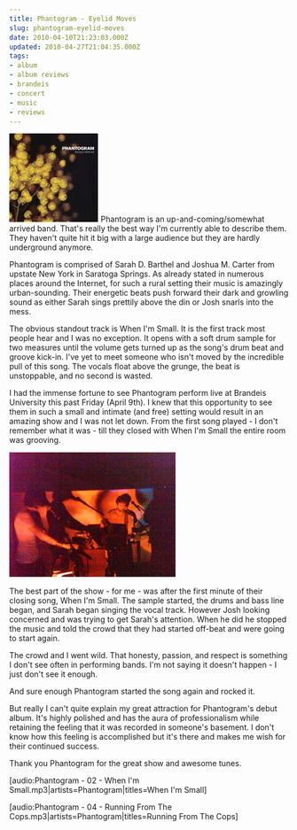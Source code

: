 ```yaml
---
title: Phantogram - Eyelid Moves
slug: phantogram-eyelid-moves
date: 2010-04-10T21:23:03.000Z
updated: 2010-04-27T21:04:35.000Z
tags:
- album
- album reviews
- brandeis
- concert
- music
- reviews
---
```


<a href="http://www.amazon.com/gp/product/B00319DXAQ?ie=UTF8&amp;tag=harwol-20&amp;linkCode=as2&amp;camp=1789&amp;creative=9325&amp;creativeASIN=B00319DXAQ"><img class="alignright" style="border: 0px initial initial;" src="/images/posts/2010/04/Phantogram.jpg" border="0" alt="" /></a><img style="border: none !important; margin: 0px !important;" src="http://www.assoc-amazon.com/e/ir?t=harwol-20&amp;l=as2&amp;o=1&amp;a=B00319DXAQ" border="0" alt="" width="1" height="1" />
Phantogram is an up-and-coming/somewhat arrived band.  That's really the best way I'm currently able to describe them.  They haven't quite hit it big with a large audience but they are hardly underground anymore.

Phantogram is comprised of Sarah D. Barthel and Joshua M. Carter from upstate New York in Saratoga Springs.  As already stated in numerous places around the Internet, for such a rural setting their music is amazingly urban-sounding.  Their energetic beats push forward their dark and growling sound as either Sarah sings prettily above the din or Josh snarls into the mess.

The obvious standout track is When I'm Small.  It is the first track most people hear and I was no exception.  It opens with a soft drum sample for two measures until the volume gets turned up as the song's drum beat and groove kick-in.  I've yet to meet someone who isn't moved by the incredible pull of this song.  The vocals float above the grunge, the beat is unstoppable, and no second is wasted.

<!--more-->
I had the immense fortune to see Phantogram perform live at Brandeis University this past Friday (April 9th).  I knew that this opportunity to see them in such a small and intimate (and free) setting would result in an amazing show and I was not let down.  From the first song played - I don't remember what it was - till they closed with When I'm Small the entire room was grooving.

<img class="alignleft size-medium wp-image-155" title="Phantogram Live" src="/images/posts/2010/04/IMG00017-20100409-2339-300x225.jpg" alt="" width="300" height="225" />

The best part of the show - for me - was after the first minute of their closing song, When I'm Small.  The sample started, the drums and bass line began, and Sarah began singing the vocal track. However Josh looking concerned and was trying to get Sarah's attention.  When he did he stopped the music and told the crowd that they had started off-beat and were going to start again.

The crowd and I went wild.  That honesty, passion, and respect is something I don't see often in performing bands.  I'm not saying it doesn't happen - I just don't see it enough.

And sure enough Phantogram started the song again and rocked it.

But really I can't quite explain my great attraction for Phantogram's debut album.  It's highly polished and has the aura of professionalism while retaining the feeling that it was recorded in someone's basement.  I don't know how this feeling is accomplished but it's there and makes me wish for their continued success.

Thank you Phantogram for the great show and awesome tunes.

[audio:Phantogram - 02 - When I'm Small.mp3|artists=Phantogram|titles=When I'm Small]

[audio:Phantogram - 04 - Running From The Cops.mp3|artists=Phantogram|titles=Running From The Cops]
